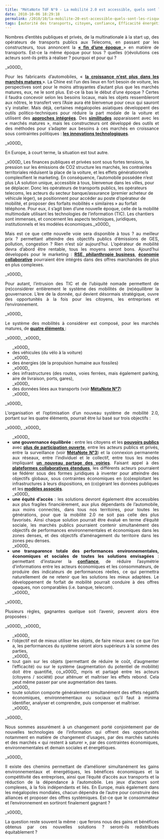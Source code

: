 ```yaml
---
title: "MétaNote TdF N°9 - La mobilité 2.0 est accessible, quels sont les risques ? Sera-t-elle « meilleure » pour tous ?"
date: 2010-10-06 18:29:18
permalink: /2010/10/la-mobilite-20-est-accessible-quels-sont-les-risques-sera-t-elle-meilleure-pour-tous.html
tags: [autorité des transports, citoyen, confiance, Efficacité énergétique, Energie, internet, multimodes, open innovation, partage de données, partage de la voirie, Service de mobilité, transition générationnelle]
---
```


<p style="text-align: justify;">Nombres d’entités publiques et privés, de la multinationale à la start up, des opérateurs de transports publics aux Telecoms, en passant par les constructeurs, tous annoncent la <strong><a href="http://www.cdurable.info/Decisions-durables-mobilite-la-fin-d-une-epoque-magazine-management-durable,2846.html">« fin d’une époque </a></strong>» en matière de transports. Est-ce la même époque pour tous ? quelles (r)évolutions ces acteurs sont-ils prêts à réaliser ? pourquoi et pour qui ?</p>_x000D_
<p style="text-align: justify;">Pour les fabricants d’automobiles, « <strong><a href="https://gabrielplassat.github.io/transportsdufutur/wp-content/uploads/sites/6/2010/10/SRIconferenceNatixis-03-23-2010.pdf">la croissance n’est plus dans les marchés matures </a></strong>». La Chine est l’un des lieux en fort besoin de voiture, les perspectives sont pour le moins attrayantes d’autant plus que les marchés matures, eux, ne le sont plus. Est-ce là bas le début d’une époque ? Certes il faudra concevoir selon les besoins locaux, mais les objets ressembleront aux nôtres, le transfert vers l’Asie aura été bienvenue pour ceux qui sauront s’y installer. Mais déjà, certaines mégalopoles asiatiques développent des outils politico-techniques pour réduire la part modale de la voiture et utilisent des <strong><a href="http://www.arup.com/_assets/_download/8CFDEE1A-CC3E-EA1A-25FD80B2315B50FD.pdf">approches intégrées</a></strong>. Des <strong><a href="http://www.urba2000.com/club-ecomobilite-DUD/spip.php?page=presentation_1">similitudes</a></strong> apparaissent avec les « marchés matures », mais les constructeurs ont développé des outils et des méthodes pour s’adapter aux besoins à ces marchés en croissance sous contraintes politiques : <strong><a href="http://ipts.jrc.ec.europa.eu/publications/pub.cfm?id=1564">les innovations technologiques</a></strong>.</p>_x000D_
<p style="text-align: justify;">En Europe, à court terme, la situation est tout autre.</p>_x000D_
<!--more--> Les finances publiques et privées sont sous fortes tensions, la pression sur les émissions de CO2 structure les marchés, les contraintes territoriales réduisent la place de la voiture, et les effets générationnels complexifient le marketing. En conséquence, l’automobile possédée n’est plus LA solution unique, accessible à tous, bienvenue dans les villes, pour se déplacer. Donc les opérateurs de transports publics, les opérateurs telecoms, les acteurs du secteur banque/assurance (premier acheteur de véhicule léger), se positionnent pour accéder au poste d’opérateur de mobilité, et proposer des forfaits mobilités « similaires » au forfait téléphone. Pour eux, il s’agit bien d’une nouvelle époque, celle de la mobilité multimodale utilisant les technologies de l’information (TIC). Les chantiers sont immenses, et concernent les aspects techniques, juridiques, institutionnels et les modèles économiques._x000D_
<p style="text-align: justify;">Mais est ce que cette nouvelle voie sera disponible à tous ? au meilleur prix ? permettant atteindre des objectifs publics d’émissions de GES, pollution, congestion ? Rien n’est sûr aujourd’hui. L’opérateur de mobilité devra d’abord être rentable, tous les moyens seront bons. Ajourd’hui développés pour le marketing : <strong><a href="https://gabrielplassat.github.io/transportsdufutur/2010/04/metanote-tdf-5-les-entreprises.html">RSE, philanthropie business</a></strong>, <strong><a href="http://www.greenit.fr/article/outils/voiturelibcom-ou-la-prochaine-etape-du-deplacement-durable-3135">économie collaborative</a></strong> pourraient être intégrés dans des offres marchandes de plus en plus complexes.</p>_x000D_
<p style="text-align: justify;">Pour autant, l’intrusion des TIC et de l’ubiquité nomade permettent de (re)considérer entièrement le système des mobilités de (re)équilibrer la gouvernance. L’ère de la donnée, qui devient désormais stratégique, ouvre des opportunités à la fois pour les citoyens, les entreprises et l’environnement.</p>_x000D_
<p style="text-align: justify;">Le système des mobilités à considérer est composé, pour les marchés matures, de <strong><a href="https://gabrielplassat.github.io/transportsdufutur/2009/11/le-passage-de-lobjet-vehicule-aux-services-de-mobilite-une-chance.html">quatre éléments </a></strong>:</p>_x000D_
_x000D_
<ul style="text-align: justify;">_x000D_
 	<li>des véhicules (du vélo à la voiture)</li>_x000D_
 	<li>des énergies (de la propulsion humaine aux fossiles)</li>_x000D_
 	<li>des infrastructures (des routes, voies ferrées, mais également parking, aire de livraison, ports, gares),</li>_x000D_
 	<li>des données liées aux transports (voir <strong><a href="http://bit.ly/dfeNGy">MétaNote N°7</a></strong>)</li>_x000D_
</ul>_x000D_
<p style="text-align: justify;">L’organisation et l’optimisation d’un nouveau système de mobilité 2.0, portant sur les quatre éléments, pourrait être lui basé sur trois objectifs :</p>_x000D_
_x000D_
<ul style="text-align: justify;">_x000D_
 	<li><strong>une gouvernance équilibrée</strong> : entre les citoyens et les <strong><a href="http://radar.oreilly.com/2010/05/what-does-government-20-look-l.html">pouvoirs publics</a></strong> avec <strong><a href="http://www.internetactu.net/2010/10/05/donnees-publiques-linfrastructure-sociale-est-aussi-importante-que-linfrastructure-technique/">plus de participation ouverte</a></strong>, entre les acteurs publics et privés, entre la surveillance (voir <strong><a href="https://gabrielplassat.github.io/transportsdufutur/2010/03/apres-la-surveillance-la-sousveillance.html">MétaNote N°3</a></strong>) et la connexion permanente aux réseaux, entre l’individuel et le collectif, entre tous les modes impliquant <strong><a href="http://www.decitre.fr/livres/La-bataille-de-la-route.aspx/9782844461674">un nouveau partage des voiries</a></strong>. Faisant appel à des <strong><a href="https://gabrielplassat.github.io/transportsdufutur/2010/06/metanote-tdf-6-quelle-plate-forme-pour-concevoir-et-realiser-le-premier-systeme-de-mobilite-20.html">plateformes collaboratives étendues</a></strong>, les différents acteurs pourraient se fédérer sous des formes juridiques à inventer pour atteindre des objectifs globaux, sous contraintes économiques en (co)exploitant les infrastructures à leurs dispositions, en (co)gérant les données publiques et les <strong><a href="https://gabrielplassat.github.io/transportsdufutur/2010/03/metanote-tdf-2-le-marche-des-mobilites-20.html">modèles associés</a></strong>.</li>_x000D_
 	<li><strong>une équité d’accès</strong> : les solutions devront également être accessibles aux plus fragiles financièrement, aux plus dépendants de l’automobile, aux moins connectés, dans tous nos territoires, pour toutes les générations, pour que la mobilité 2.0 ne soit pas celle des plus favorisés. Ainsi chaque solution pourrait être évalué en terme d’équité sociale, les marchés publics pourraient contenir simultanément des objectifs de performances environnementales et économiques dans les zones denses, et des objectifs d’aménagement du territoire dans les zones peu denses.</li>_x000D_
 	<li><strong>une transparence totale des performances environnementales, économiques et sociales de toutes les solutions envisagées</strong> : permettant d’instaurer la <strong><a href="http://bit.ly/b1rYHM">confiance</a></strong>, de réduire l’asymétrie d’informations entre les acteurs économiques et les consommateurs, de produire des indicateurs de performances réelles, ce qui permettra naturellement de ne retenir que les solutions les mieux adaptées. Le développement de forfait de mobilité pourrait conduire à des offres opaques, non comparables (i.e. banque, telecom).</li>_x000D_
</ul>_x000D_
<p style="text-align: justify;">Plusieurs règles, gagnantes quelque soit l’avenir, peuvent alors être proposées :</p>_x000D_
_x000D_
<ul style="text-align: justify;">_x000D_
 	<li>l’objectif est de mieux utiliser les objets, de faire mieux avec ce que l’on a, les performances du système seront alors supérieurs à la somme des parties,</li>_x000D_
 	<li>tout gain sur les objets (permettant de réduire le coût, d’augmenter l’efficacité) ou sur le système (augmentation du potentiel de mobilité) doit être quantifié, co_x000D_
mpris et partagé entre les acteurs (citoyens / société) pour atténuer et maîtriser les effets rebond. Cela peut même passer par une augmentation des taxes.</li>_x000D_
 	<li>toute solution comporte généralement simultanément des effets négatifs économiques, environnementaux ou sociaux qu’il faut à minima identifier, analyser et comprendre, puis compenser et maîtriser.</li>_x000D_
</ul>_x000D_
<p style="text-align: justify;">Nous sommes assurément à un changement porté conjointement par de nouvelles technologies de l’information qui offrent des opportunités notamment en matière de changement d’usages, par des marchés saturés et des marchés « qui restent à saturer », par des contraintes économiques, environnementales et demain sociales et énergétiques.</p>_x000D_
<p style="text-align: justify;">Il existe des chemins permettant de d’améliorer simultanément les gains environnementaux et énergétiques, les bénéfices économiques et la compétitivité des entreprises, ainsi que l’équité d’accès aux transports et la réduction de la dépendance à l’automobile. Les jeux d’acteurs sont complexes, à la fois indépendants et liés. En Europe, mais également dans les mégalopoles mondiales, chacun dépendra de l’autre pour construire des alliances et proposer des offres systémiques. Est-ce que le consommateur et l’environnement en sortiront finalement gagnant ?</p>_x000D_
<p style="text-align: justify;">La question reste souvent la même : que ferons nous des gains et bénéfices obtenus par ces nouvelles solutions ? seront-ils redistribués équitablement ?</p>
